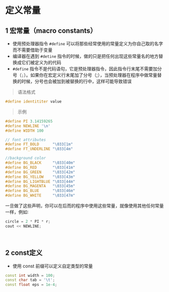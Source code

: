 
&emsp;
# 定义常量
## 1 宏常量（macro constants）
- 使用预处理器指令 `#define` 可以将那些经常使用的常量定义为你自己取的名字而不需要借助于变量
- 编译器在遇到 `#detine` 指令的时候，做的只是把任何出现这些常量名的地方替换成它们被定义为的代码
- `#define` 指令不是代码语句，它是预处理器指令，因此指令行末尾不需要加分号（`;`）。如果你在宏定义行末尾加了分号（;），当预处理器在程序中做常量替换的时候，分号也会被加到被替换的行中，这样可能导致错误

>语法格式
```c++
#define identititer value
```

>示例
```c++
#define PI 3.14159265
#define NEWLINE '\n'
#define WIDTH 100

// font attributes
#define FT_BOLD      "\033[1m"
#define FT_UNDERLINE "\033[4m"

//background color
#define BG_BLACK     "\033[40m"
#define BG_RED       "\033[41m"
#define BG_GREEN     "\033[42m"
#define BG_YELLOW    "\033[43m"
#define BG_LIGHTBLUE "\033[44m"
#define BG_MAGENTA   "\033[45m"
#define BG_BLUE      "\033[46m"
#define BG_WHITE     "\033[47m"
```

一旦做了这些声明，你可以在后而的程序中使用这些常量，就像使用其他任何常量一样，例如∶

```c++
circle = 2 * PI * r;
cout << NEWLINE;
```

&emsp;
## 2 const定义
- 使用 const 前缀可以定义自定类型的常量
```c++
const int width = 100;
const char tab = '\t';
const float eps = 1e-4;
```
